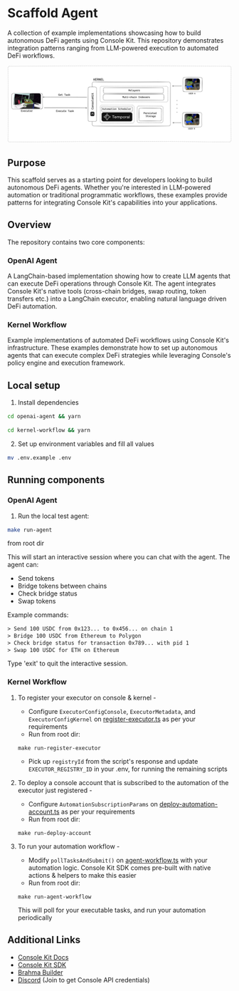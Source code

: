 # Scaffold Agent

A collection of example implementations showcasing how to build autonomous DeFi agents using Console Kit. This repository demonstrates integration patterns ranging from LLM-powered execution to automated DeFi workflows.

![kernel-setup](./images/overview.png)

## Purpose

This scaffold serves as a starting point for developers looking to build autonomous DeFi agents. Whether you're interested in LLM-powered automation or traditional programmatic workflows, these examples provide patterns for integrating Console Kit's capabilities into your applications.

## Overview

The repository contains two core components:

### OpenAI Agent

A LangChain-based implementation showing how to create LLM agents that can execute DeFi operations through Console Kit. The agent integrates Console Kit's native tools (cross-chain bridges, swap routing, token transfers etc.) into a LangChain executor, enabling natural language driven DeFi automation.

### Kernel Workflow

Example implementations of automated DeFi workflows using Console Kit's infrastructure. These examples demonstrate how to set up autonomous agents that can execute complex DeFi strategies while leveraging Console's policy engine and execution framework.

## Local setup

1. Install dependencies

```bash
cd openai-agent && yarn
```

```bash
cd kernel-workflow && yarn
```

2. Set up environment variables and fill all values

```bash
mv .env.example .env
```

## Running components

### OpenAI Agent

1. Run the local test agent:

```bash
make run-agent
```

from root dir

This will start an interactive session where you can chat with the agent. The agent can:

- Send tokens
- Bridge tokens between chains
- Check bridge status
- Swap tokens

Example commands:

```
> Send 100 USDC from 0x123... to 0x456... on chain 1
> Bridge 100 USDC from Ethereum to Polygon
> Check bridge status for transaction 0x789... with pid 1
> Swap 100 USDC for ETH on Ethereum
```

Type 'exit' to quit the interactive session.

### Kernel Workflow

1. To register your executor on console & kernel -

   - Configure `ExecutorConfigConsole`, `ExecutorMetadata`, and `ExecutorConfigKernel` on [register-executor.ts](./kernel-workflow/src/register-executor.ts) as per your requirements
   - Run from root dir:

   ```
   make run-register-executor
   ```

   - Pick up `registryId` from the script's response and update `EXECUTOR_REGISTRY_ID` in your .env, for running the remaining scripts

2. To deploy a console account that is subscribed to the automation of the executor just registered -
   - Configure `AutomationSubscriptionParams` on [deploy-automation-account.ts](kernel-workflow/src/deploy-automation-account.ts) as per your requirements
   - Run from root dir:
   ```
   make run-deploy-account
   ```
3. To run your automation workflow -
   - Modify `pollTasksAndSubmit()` on [agent-workflow.ts](kernel-workflow/src/agent-workflow.ts) with your automation logic. Console Kit SDK comes pre-built with native actions & helpers to make this easier
   - Run from root dir:
   ```
   make run-agent-workflow
   ```
   This will poll for your executable tasks, and run your automation periodically

## Additional Links

- [Console Kit Docs](https://github.com/Brahma-fi/console-kit/blob/ft-docs/docs/introduction.md)
- [Console Kit SDK](https://www.npmjs.com/package/brahma-console-kit)
- [Brahma Builder](https://github.com/Brahma-fi/brahma-builder)
- [Discord](https://discord.com/invite/khXHEnvS6N) (Join to get Console API credentials)
